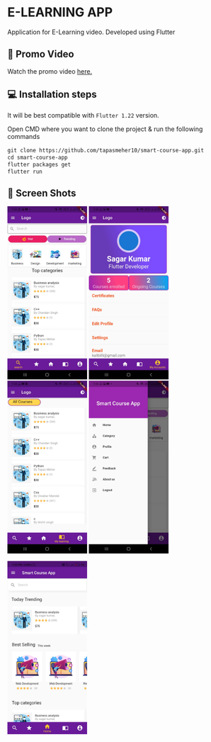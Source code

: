 # E-LEARNING APP

Application for E-Learning video. Developed using Flutter

<div align="center">


</div>



## 🎥 Promo Video

Watch the promo video <a href="https://drive.google.com/file/d/13fuFjlmioDra2Uc1FNtYpTJKjp_yH-91/view?usp=drivesdk">here.</a>

## 💻 Installation steps

It will be best compatible with `Flutter 1.22` version.

Open CMD where you want to clone the project & run the following commands

```
git clone https://github.com/tapasmeher10/smart-course-app.git
cd smart-course-app
flutter packages get
flutter run
```

## 📱 Screen Shots

<img src="https://github.com/tapasmeher10/smart-course-app/blob/main/ScreenShots/WhatsApp%20Image%202021-09-23%20at%2011.31.31%20PM%20(1).jpeg" width=180> <img src="https://github.com/tapasmeher10/smart-course-app/blob/main/ScreenShots/WhatsApp%20Image%202021-09-23%20at%2011.31.31%20PM%20(2).jpeg" width=180> <img src="https://github.com/tapasmeher10/smart-course-app/blob/main/ScreenShots/WhatsApp%20Image%202021-09-23%20at%2011.31.31%20PM%20(3).jpeg" width=180> <img src="https://github.com/tapasmeher10/smart-course-app/blob/main/ScreenShots/WhatsApp%20Image%202021-09-23%20at%2011.31.31%20PM.jpeg" width=180>

<img src="https://github.com/tapasmeher10/smart-course-app/blob/main/ScreenShots/WhatsApp%20Image%202021-09-23%20at%2011.43.30%20PM.jpeg" width=180> 




